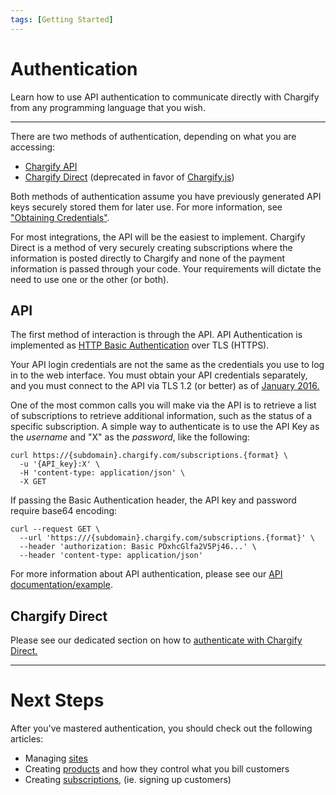 ```yaml
---
tags: [Getting Started]
---
```


# Authentication

Learn how to use API authentication to communicate directly with Chargify from any programming language that you wish.

----------

There are two methods of authentication, depending on what you are accessing:

* [Chargify API](https://developers.chargify.com/docs/api-docs/YXBpOjE0MTA4MjYx-chargify-api) 
* [Chargify Direct](./ZG9jOjE0NjAzNDE3-introduction) (deprecated in favor of [Chargify.js](./ZG9jOjE0NjAzNDI0-overview))

Both methods of authentication assume you have previously generated API keys securely stored them for later use. For more information, see ["Obtaining Credentials"](https://help.chargify.com/integrations/api-keys-chargify-direct.html).

For most integrations, the API will be the easiest to implement. Chargify Direct is a method of very securely creating subscriptions where the information is posted directly to Chargify and none of the payment information is passed through your code. Your requirements will dictate the need to use one or the other (or both).

## API

The first method of interaction is through the API. API Authentication is implemented as [HTTP Basic Authentication](https://en.wikipedia.org/wiki/Basic_access_authentication) over TLS (HTTPS).

Your API login credentials are not the same as the credentials you use to log in to the web interface. You must obtain your API credentials separately, and you must connect to the API via TLS 1.2 (or better) as of [January 2016.](https://help.chargify.com/announcements/tls-upgrade-notice.html)

One of the most common calls you will make via the API is to retrieve a list of subscriptions to retrieve additional information, such as the status of a specific subscription. A simple way to authenticate is to use the API Key as the _username_ and "X" as the _password_, like the following:

```
curl https://{subdomain}.chargify.com/subscriptions.{format} \
  -u '{API_key}:X' \
  -H 'content-type: application/json' \
  -X GET 
```

If passing the Basic Authentication header, the API key and password require base64 encoding:

```
curl --request GET \
  --url 'https:///{subdomain}.chargify.com/subscriptions.{format}' \
  --header 'authorization: Basic PDxhcGlfa2V5Pj46...' \
  --header 'content-type: application/json'
```

For more information about API authentication, please see our [API documentation/example](https://developers.chargify.com/docs/api-docs/YXBpOjE0MTA4MjYx-chargify-api#authentication).

## Chargify Direct

Please see our dedicated section on how to [authenticate with Chargify Direct.](../chargify-direct/Authentication.md)

----------

# Next Steps

After you've mastered authentication, you should check out the following articles:

* Managing [sites](./SitesSubdomains.md)
* Creating [products](./Products.md) and how they control what you bill customers
* Creating [subscriptions](../basics/Subscriptions.md), (ie. signing up customers)
